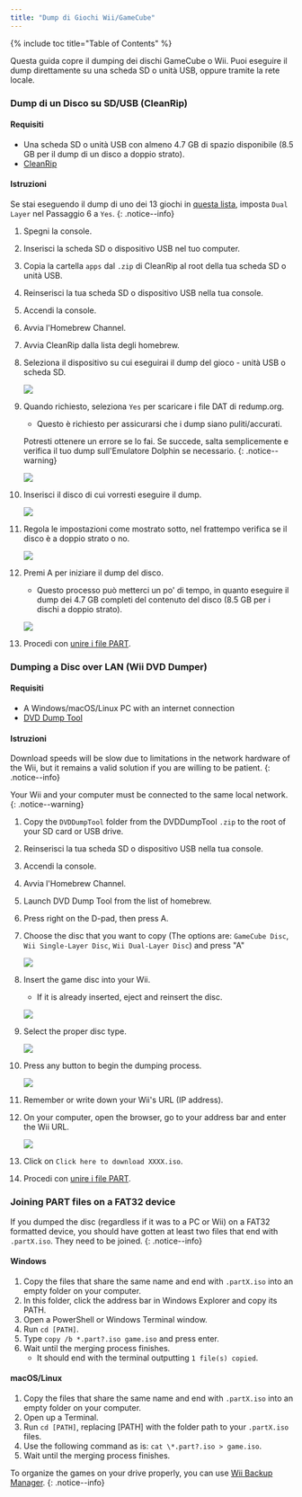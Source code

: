 ```yaml
---
title: "Dump di Giochi Wii/GameCube"
---
```


{% include toc title="Table of Contents" %}

Questa guida copre il dumping dei dischi GameCube o Wii. Puoi eseguire il dump direttamente su una scheda SD o unità USB, oppure tramite la rete locale.

### Dump di un Disco su SD/USB (CleanRip)

#### Requisiti

+ Una scheda SD o unità USB con almeno 4.7 GB di spazio disponibile (8.5 GB per il dump di un disco a doppio strato).
+ [CleanRip](https://oscwii.org/library/app/cleanrip)

#### Istruzioni

Se stai eseguendo il dump di uno dei 13 giochi in [questa lista](https://wiki.dolphin-emu.org/index.php?title=Category:Dual_Layer_Disc_games), imposta `Dual Layer` nel Passaggio 6 a `Yes`.
{: .notice--info}

1. Spegni la console.
1. Inserisci la scheda SD o dispositivo USB nel tuo computer.
1. Copia la cartella `apps` dal `.zip` di CleanRip al root della tua scheda SD o unità USB.
1. Reinserisci la tua scheda SD o dispositivo USB nella tua console.
1. Accendi la console.
1. Avvia l'Homebrew Channel.
1. Avvia CleanRip dalla lista degli homebrew.
1. Seleziona il dispositivo su cui eseguirai il dump del gioco - unità USB o scheda SD.

    ![](/images/homebrew/CleanRip/2.png)

1. Quando richiesto, seleziona `Yes` per scaricare i file DAT di redump.org.
    + Questo è richiesto per assicurarsi che i dump siano puliti/accurati.

    Potresti ottenere un errore se lo fai. Se succede, salta semplicemente e verifica il tuo dump sull'Emulatore Dolphin se necessario.
    {: .notice--warning}

    ![](/images/homebrew/CleanRip/3.png)

1. Inserisci il disco di cui vorresti eseguire il dump.

    ![](/images/homebrew/CleanRip/4.png)

1. Regola le impostazioni come mostrato sotto, nel frattempo verifica se il disco è a doppio strato o no.

    ![](/images/homebrew/CleanRip/6.png)

1. Premi A per iniziare il dump del disco.
    + Questo processo può metterci un po' di tempo, in quanto eseguire il dump dei 4.7 GB completi del contenuto del disco (8.5 GB per i dischi a doppio strato).

    ![](/images/homebrew/CleanRip/7.png)

1. Procedi con [unire i file PART](dump-games#joining-part-files-on-a-fat32-device).

### Dumping a Disc over LAN (Wii DVD Dumper)

#### Requisiti

+ A Windows/macOS/Linux PC with an internet connection
+ [DVD Dump Tool](/assets/files/DVDDumpTool.zip)

#### Istruzioni

Download speeds will be slow due to limitations in the network hardware of the Wii, but it remains a valid solution if you are willing to be patient.
{: .notice--info}

Your Wii and your computer must be connected to the same local network.
{: .notice--warning}

1. Copy the `DVDDumpTool` folder from the DVDDumpTool `.zip` to the root of your SD card or USB drive.
1. Reinserisci la tua scheda SD o dispositivo USB nella tua console.
1. Accendi la console.
1. Avvia l'Homebrew Channel.
1. Launch DVD Dump Tool from the list of homebrew.
1. Press right on the D-pad, then press A.
1. Choose the disc that you want to copy (The options are: `GameCube Disc`, `Wii Single-Layer Disc`, `Wii Dual-Layer Disc`) and press "A"

    ![](/images/homebrew/DumpDiscs_LAN/2.png)
1. Insert the game disc into your Wii.
    + If it is already inserted, eject and reinsert the disc.

    ![](/images/homebrew/DumpDiscs_LAN/insertthedisc.jpg)
1. Select the proper disc type.

    ![](/images/homebrew/DumpDiscs_LAN/3.png)
1. Press any button to begin the dumping process.

    ![](/images/homebrew/DumpDiscs_LAN/4.png)
1. Remember or write down your Wii's URL (IP address).
1. On your computer, open the browser, go to your address bar and enter the Wii URL.

    ![](/images/homebrew/DumpDiscs_LAN/5.png)
1. Click on `Click here to download XXXX.iso`.
1. Procedi con [unire i file PART](dump-games#joining-part-files-on-a-fat32-device).

### Joining PART files on a FAT32 device

If you dumped the disc (regardless if it was to a PC or Wii) on a FAT32 formatted device, you should have gotten at least two files that end with `.partX.iso`. They need to be joined.
{: .notice--info}

#### Windows

1. Copy the files that share the same name and end with `.partX.iso` into an empty folder on your computer.
1. In this folder, click the address bar in Windows Explorer and copy its PATH.
1. Open a PowerShell or Windows Terminal window.
1. Run `cd [PATH]`.
1. Type `copy /b *.part?.iso game.iso` and press enter.
1. Wait until the merging process finishes.
    + It should end with the terminal outputting `1 file(s) copied`.

#### macOS/Linux

1. Copy the files that share the same name and end with `.partX.iso` into an empty folder on your computer.
1. Open up a Terminal.
1. Run `cd [PATH]`, replacing [PATH] with the folder path to your `.partX.iso` files.
1. Use the following command as is: `cat \*.part?.iso > game.iso`.
1. Wait until the merging process finishes.

To organize the games on your drive properly, you can use [Wii Backup Manager](wiibackupmanager).
{: .notice--info}
